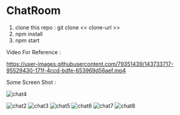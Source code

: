 # ChatRoom
1) clone this repo : git clone << clone-url >>
2) npm install
3) npm start

Video For Reference : 

https://user-images.githubusercontent.com/79351439/143733717-95529430-171f-4ccd-bdfe-653969d56aef.mp4



Some Screen Shot :  

![chat4](https://user-images.githubusercontent.com/79351439/143733592-a520a993-6596-4121-8550-b6b307f478e8.png)

![chat2](https://user-images.githubusercontent.com/79351439/143733606-f8ce0f80-40c0-4016-afa3-d8ebef780b78.png)
![chat3](https://user-images.githubusercontent.com/79351439/143733608-4ed0ff11-6890-428e-96f3-f9633b9df40b.png)
![chat5](https://user-images.githubusercontent.com/79351439/143733613-448bddbc-a1da-4f95-9427-fb897a9de633.png)
![chat6](https://user-images.githubusercontent.com/79351439/143733616-92ec30fb-6d56-4bc4-b201-f8bc7502bf1f.png)
![chat7](https://user-images.githubusercontent.com/79351439/143733617-011600e2-15b3-493a-94b9-1173eb7b6b8a.png)
![chat8](https://user-images.githubusercontent.com/79351439/143733618-7d426627-9b30-4aba-91fc-f08ac9eed227.png)

